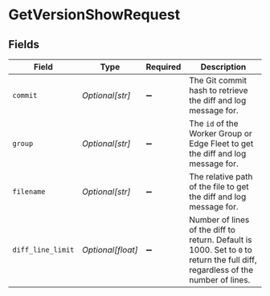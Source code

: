 # GetVersionShowRequest


## Fields

| Field                                                                                                                                     | Type                                                                                                                                      | Required                                                                                                                                  | Description                                                                                                                               |
| ----------------------------------------------------------------------------------------------------------------------------------------- | ----------------------------------------------------------------------------------------------------------------------------------------- | ----------------------------------------------------------------------------------------------------------------------------------------- | ----------------------------------------------------------------------------------------------------------------------------------------- |
| `commit`                                                                                                                                  | *Optional[str]*                                                                                                                           | :heavy_minus_sign:                                                                                                                        | The Git commit hash to retrieve the diff and log message for.                                                                             |
| `group`                                                                                                                                   | *Optional[str]*                                                                                                                           | :heavy_minus_sign:                                                                                                                        | The <code>id</code> of the Worker Group or Edge Fleet to get the diff and log message for.                                                |
| `filename`                                                                                                                                | *Optional[str]*                                                                                                                           | :heavy_minus_sign:                                                                                                                        | The relative path of the file to get the diff and log message for.                                                                        |
| `diff_line_limit`                                                                                                                         | *Optional[float]*                                                                                                                         | :heavy_minus_sign:                                                                                                                        | Number of lines of the diff to return. Default is 1000. Set to <code>0</code> to return the full diff, regardless of the number of lines. |